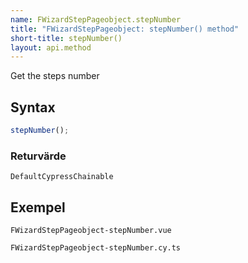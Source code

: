 ```yaml
---
name: FWizardStepPageobject.stepNumber
title: "FWizardStepPageobject: stepNumber() method"
short-title: stepNumber()
layout: api.method
---
```


Get the steps number

## Syntax

```ts nocompile nolint
stepNumber();
```

### Returvärde

`DefaultCypressChainable`

## Exempel

```import static
FWizardStepPageobject-stepNumber.vue
```

```import
FWizardStepPageobject-stepNumber.cy.ts
```
